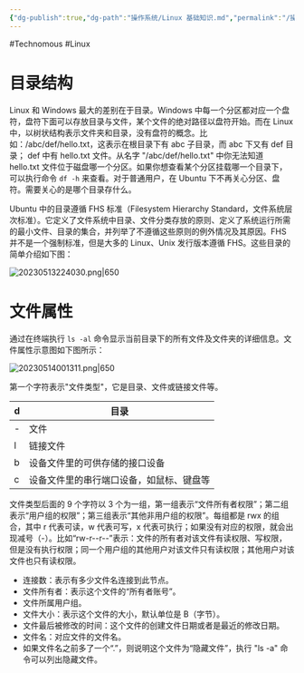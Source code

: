 ```yaml
---
{"dg-publish":true,"dg-path":"操作系统/Linux 基础知识.md","permalink":"/操作系统/Linux 基础知识/"}
---
```


#Technomous #Linux 

# 目录结构

Linux 和 Windows 最大的差别在于目录。Windows 中每一个分区都对应一个盘符，盘符下面可以存放目录与文件，某个文件的绝对路径以盘符开始。而在 Linux 中，以树状结构表示文件夹和目录，没有盘符的概念。比如：/abc/def/hello.txt，这表示在根目录下有 abc 子目录，而 abc 下又有 def 目录； def 中有 hello.txt 文件。从名字 "/abc/def/hello.txt" 中你无法知道 hello.txt 文件位于磁盘哪一个分区。如果你想查看某个分区挂载哪一个目录下，可以执行命令 `df -h` 来查看。对于普通用户，在 Ubuntu 下不再关心分区、盘符。需要关心的是哪个目录存什么。

Ubuntu 中的目录遵循 FHS 标准（Filesystem Hierarchy Standard，文件系统层次标准）。它定义了文件系统中目录、文件分类存放的原则、定义了系统运行所需的最小文件、目录的集合，并列举了不遵循这些原则的例外情况及其原因。FHS 并不是一个强制标准，但是大多的 Linux、Unix 发行版本遵循 FHS。这些目录的简单介绍如下图：

![20230513224030.png|650](/img/user/0.Asset/resource/20230513224030.png)

# 文件属性

通过在终端执行 `ls -al` 命令显示当前目录下的所有文件及文件夹的详细信息。文件属性示意图如下图所示：

![20230514001311.png|650](/img/user/0.Asset/resource/20230514001311.png)

第一个字符表示"文件类型"，它是目录、文件或链接文件等。

| d   | 目录                                     |
| --- | ---------------------------------------- |
| -   | 文件                                     |
| l   | 链接文件                                 |
| b   | 设备文件里的可供存储的接口设备           |
| c   | 设备文件里的串行端口设备，如鼠标、键盘等 |

文件类型后面的 9 个字符以 3 个为一组，第一组表示“文件所有者权限”；第二组表示“用户组的权限”；第三组表示“其他非用户组的权限”。每组都是 rwx 的组合，其中 r 代表可读，w 代表可写，x 代表可执行；如果没有对应的权限，就会出现减号（-）。比如“rw-r--r--”表示：文件的所有者对该文件有读权限、写权限，但是没有执行权限；同一个用户组的其他用户对该文件只有读权限；其他用户对该文件也只有读权限。

- 连接数：表示有多少文件名连接到此节点。
- 文件所有者：表示这个文件的“所有者账号”。
- 文件所属用户组。
- 文件大小：表示这个文件的大小，默认单位是 B（字节）。
- 文件最后被修改的时间：这个文件的创建文件日期或者是最近的修改日期。
- 文件名：对应文件的文件名。
- 如果文件名之前多了一个“.”，则说明这个文件为“隐藏文件”，执行 "ls -a" 命令可以列出隐藏文件。

